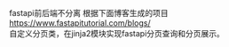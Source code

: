 fastapi前后端不分离
根据下面博客生成的项目  
https://www.fastapitutorial.com/blogs/  
自定义分页类，在jinja2模块实现fastapi分页查询和分页展示。